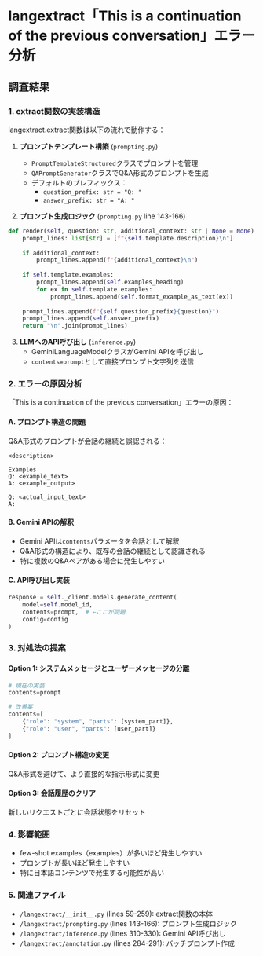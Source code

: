 # langextract「This is a continuation of the previous conversation」エラー分析

## 調査結果

### 1. extract関数の実装構造

langextract.extract関数は以下の流れで動作する：

1. **プロンプトテンプレート構築** (`prompting.py`)
   - `PromptTemplateStructured`クラスでプロンプトを管理
   - `QAPromptGenerator`クラスでQ&A形式のプロンプトを生成
   - デフォルトのプレフィックス：
     - `question_prefix: str = "Q: "`
     - `answer_prefix: str = "A: "`

2. **プロンプト生成ロジック** (`prompting.py` line 143-166)
```python
def render(self, question: str, additional_context: str | None = None) -> str:
    prompt_lines: list[str] = [f"{self.template.description}\n"]
    
    if additional_context:
        prompt_lines.append(f"{additional_context}\n")
    
    if self.template.examples:
        prompt_lines.append(self.examples_heading)
        for ex in self.template.examples:
            prompt_lines.append(self.format_example_as_text(ex))
    
    prompt_lines.append(f"{self.question_prefix}{question}")
    prompt_lines.append(self.answer_prefix)
    return "\n".join(prompt_lines)
```

3. **LLMへのAPI呼び出し** (`inference.py`)
   - GeminiLanguageModelクラスがGemini APIを呼び出し
   - `contents=prompt`として直接プロンプト文字列を送信

### 2. エラーの原因分析

「This is a continuation of the previous conversation」エラーの原因：

#### A. プロンプト構造の問題
Q&A形式のプロンプトが会話の継続と誤認される：
```
<description>

Examples
Q: <example_text>
A: <example_output>

Q: <actual_input_text>
A: 
```

#### B. Gemini APIの解釈
- Gemini APIは`contents`パラメータを会話として解釈
- Q&A形式の構造により、既存の会話の継続として認識される
- 特に複数のQ&Aペアがある場合に発生しやすい

#### C. API呼び出し実装
```python
response = self._client.models.generate_content(
    model=self.model_id, 
    contents=prompt,  # ←ここが問題
    config=config
)
```

### 3. 対処法の提案

#### Option 1: システムメッセージとユーザーメッセージの分離
```python
# 現在の実装
contents=prompt

# 改善案
contents=[
    {"role": "system", "parts": [system_part]},
    {"role": "user", "parts": [user_part]}
]
```

#### Option 2: プロンプト構造の変更
Q&A形式を避けて、より直接的な指示形式に変更

#### Option 3: 会話履歴のクリア
新しいリクエストごとに会話状態をリセット

### 4. 影響範囲
- few-shot examples（examples）が多いほど発生しやすい
- プロンプトが長いほど発生しやすい
- 特に日本語コンテンツで発生する可能性が高い

### 5. 関連ファイル
- `/langextract/__init__.py` (lines 59-259): extract関数の本体
- `/langextract/prompting.py` (lines 143-166): プロンプト生成ロジック
- `/langextract/inference.py` (lines 310-330): Gemini API呼び出し
- `/langextract/annotation.py` (lines 284-291): バッチプロンプト作成
